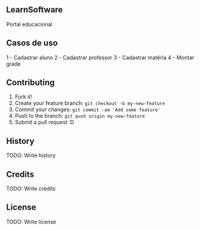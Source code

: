 ## LearnSoftware
Portal educacional

## Casos de uso
1 - Cadastrar aluno
2 - Cadastrar professor
3 - Cadastrar matéria
4 - Montar grade

## Contributing
1. Fork it!
2. Create your feature branch: `git checkout -b my-new-feature`
3. Commit your changes: `git commit -am 'Add some feature'`
4. Push to the branch: `git push origin my-new-feature`
5. Submit a pull request :D
## History
TODO: Write history
## Credits
TODO: Write credits
## License
TODO: Write license

